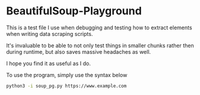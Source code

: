 # BeautifulSoup-Playground

 This is a test file I use when debugging and testing how to extract elements when writing data scraping scripts.
 
 It's invaluable to be able to not only test things in smaller chunks rather then during runtime, but also saves massive headaches as well.
 
 I hope you find it as useful as I do.
 
 To use the program, simply use the syntax below
 
 ```bash
 python3 -i soup_pg.py https://www.example.com
 ```
